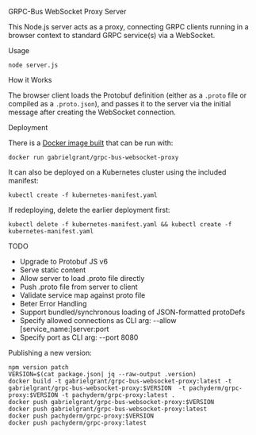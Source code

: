 GRPC-Bus WebSocket Proxy Server

This Node.js server acts as a proxy, connecting GRPC clients running in a browser context to standard GRPC service(s) via a WebSocket.

Usage

```
node server.js
```

How it Works

The browser client loads the Protobuf definition (either as a `.proto`
file or compiled as a `.proto.json`), and passes it to the server via
the initial message after creating the WebSocket connection.

Deployment

There is a [Docker image built](https://hub.docker.com/r/gabrielgrant/grpc-bus-websocket-proxy/) that can be run with:

```
docker run gabrielgrant/grpc-bus-websocket-proxy
```

It can also be deployed on a Kubernetes cluster using the included manifest:

```
kubectl create -f kubernetes-manifest.yaml
```

If redeploying, delete the earlier deployment first:

```
kubectl delete -f kubernetes-manifest.yaml && kubectl create -f kubernetes-manifest.yaml
```

TODO

- Upgrade to Protobuf JS v6
- Serve static content
- Allow server to load .proto file directly
- Push .proto file from server to client
- Validate service map against proto file
- Beter Error Handling
- Support bundled/synchronous loading of JSON-formatted protoDefs
- Specify allowed connections as CLI arg: --allow [service_name:]server:port
- Specify port as CLI arg:  --port 8080

Publishing a new version:

```
npm version patch
VERSION=$(cat package.json| jq --raw-output .version)
docker build -t gabrielgrant/grpc-bus-websocket-proxy:latest -t gabrielgrant/grpc-bus-websocket-proxy:$VERSION  -t pachyderm/grpc-proxy:$VERSION -t pachyderm/grpc-proxy:latest .
docker push gabrielgrant/grpc-bus-websocket-proxy:$VERSION
docker push gabrielgrant/grpc-bus-websocket-proxy:latest
docker push pachyderm/grpc-proxy:$VERSION
docker push pachyderm/grpc-proxy:latest
```

